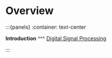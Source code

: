 # Overview

:::{panels}
:container: text-center

**Introduction**
^^^
[Digital Signal Processing](dsp.md)<br>

:::

<!---

**Theory**
^^^
[Signals, systems, and information](theory/signals.md)<br>
[Harmonic analysis](theory/harmonic.md)<br>
[Time-frequency analysis](theory/time_frequency.md)

---

**Algorithms**
^^^
[Signal generation](algorithms/signal_generation.md)<br>
[Digital filters](algorithms/filters.md)<br>
[Signal transforms](algorithms/transforms.md)

---

**Implementation**
^^^
[Real-time systems](implementation/real_time.md)<br>
[Hardware](implementation/hardware.md)<br>
[Programming languages](implementation/languages.md)

---

**Applications**
^^^
[Digital communications](applications/comms.md)<br>
[Audio](applications/audio.md)<br>
[Images and Video](applications/image.md)

-->


